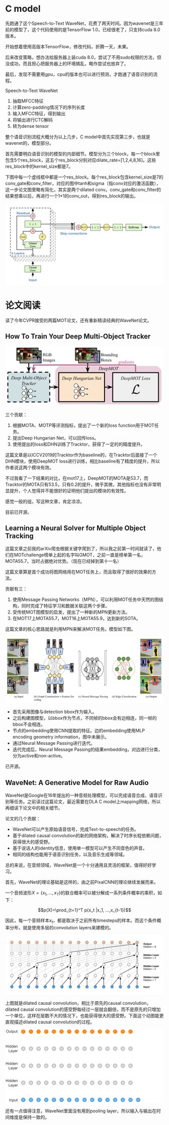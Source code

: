 # C model

先跑通了这个Speech-to-Text WaveNet，花费了两天时间。因为wavenet是三年前的模型了，这个代码使用的是TensorFlow 1.0，已经很老了，只支持cuda 8.0版本。

开始想着使用高版本TensorFlow，修改代码，折腾一天，未果。

后来改变策略，想办法给服务器上装cuda 8.0，尝试了不用sudo权限的方法，但没成功，而且担心把服务器上的环境搞乱，略作尝试也放弃了。

最后，发现不需要用gpu，cpu的版本也可以进行预测，才跑通了语音识别的流程。



Speech-to-Text WaveNet

1. 抽取MFCC特征
2. 计算zero-padding情况下的序列长度
3. 输入MFCC特征，得到输出
4. 将输出进行CTC解码
5. 转为dense tensor

整个语音识别流程大概分为以上几步，C model中首先实现第三步，也就是wavenet的，模型部分。

首先需要明白语音识别的模型的内部细节。模型分为三个block，每一个block里包含5个res_block，这五个res_block分别对应dilate_rate=[1,2,4,8,16]。这些res_block中的kernel_size都是7。

下图中每一个虚线框中都是一个res_block。每个res_block包含kernel_size是7的conv_gate和conv_filter，对应的图中tanh和sigma（指conv对应的激活函数），这一步论文图里略有简化，其实是两个dilated conv。conv_gate和conv_filter的结果想乘以后，再进行一个1*1的conv_out，得到res_block的输出。

![](./5.png)





# 论文阅读

读了今年CVPR接受的两篇MOT论文，还有重新精读经典的WaveNet论文。

## How To Train Your Deep Multi-Object Tracker

![](./1.png)

三个贡献：

1. 根据MOTA、MOTP等评测指标，提出了一个新的loss function用于MOT任务。
2. 提出Deep Hungarian Net，可以回传loss。
3. 使用提出的loss和DHN训练了Tracktor，获得了一定的的精度提升。

这篇文章是以ICCV2019的Tracktor作为baseline的，在Tracktor后面接了一个DHN模块，使用DeepMOT loss进行训练，相比baseline有了精度的提升，所以作者说这两个模块有效。

不过我看了一下结果的对比，在mot17上，DeepMOT的MOTA是53.7，而Tracktor的MOTA只有53.5，只有0.2的提升，微乎其微，其他指标也没有非常明显提升，个人觉得并不能很好的证明他们提出的模块的有效性。

感觉一般的组，写这种文章，肯定凉凉。

目前已开源。



## Learning a Neural Solver for Multiple Object Tracking

这篇文章之前我的arXiv爬虫根据关键字爬到了，所以我之前第一时间就读了，他们在MOTchallenge榜单上起的名字叫GMOT，之前一直是榜单第一名，MOTA55.7，当时占据绝对优势。（现在已经掉到第十一名）

这篇文章算是首个成功将图网络用在MOT任务上，而且取得了很好的效果的方法。

贡献有三：

1. 使用Message Passing Networks（MPN），可以利用MOT任务中天然的图结构，同时完成了特征学习和数据关联这两个步骤。
2. 受传统MOT图模型的启发，提出了一种新的MPN更新方法。
3. 在MOT17上MOTA55.7，MOT16上MOTA55.9，达到新的SOTA。

这篇文章的核心思路就是利用MPN来解决MOT任务。模型如下图。

![](./2.png)

- 首先采用图像与detection bbox作为输入。
- 之后构建图模型，以bbox作为节点，不同帧的bbox会有边相连，同一帧的bbox不会相连。
- 节点的embedding使用CNN提取的特征。边的embedding使用MLP encoding geometry information，图中未展示。
- 通过Neural Message Passing进行迭代。
- 迭代完成后，Neural Message Passing的结果embedding，对边进行分类，分为active和non-active。



已开源。





## WaveNet: A Generative Model for Raw Audio

WaveNet是Google在16年提出的一种音频处理模型，可以完成语音合成、语音识别等任务。之前读过这篇论文，最近需要在DLA C model上mapping网络，所以再细读下论文中的相关细节。

论文的几个贡献：

- WaveNet可以产生原始语音信号，完成Text-to-speech的任务。
- 基于dilated causal convolution的新的网络架构，解决了时序长程依赖问题，获得很大的感受野。
- 基于说话人的identity信息，使用单一模型可以产生不同音色的声音。
- 相同的结构也能用于语音识别任务，以及音乐生成等领域。

总的来说，在音频领域，WaveNet是一个十分通用且灵活的框架，值得好好学习。



首先，WaveNet的理论基础是这样的，由之前PixalCNN的理论继续发展而来。

一个音频波形$X=\{x_1,...,x_T\}$的联合概率可以被分解成一系列条件概率的乘积，如下：

$$p(X)=\prod_{t=1}^T p(x_t |x_1, ...,x_{t-1})$$

因此，每一个音频样本$x_t$，都是取决于之前所有timesteps的样本。而这个条件概率分布，就是使用多层的convolution layers来建模的。

![](./3.png)

上图就是dilated causal convolution，相比于原先的causal convolution，dilated causal convolution的感受野每经过一层就会翻倍，而不是原先的只增加一个单位，这样在层数不大的情况下，也能获得很大的感受野。下面这个动图能更直观描述dilated causal convolution的过程。

![](./4.gif)

还有一点值得注意，WaveNet里面没有用到pooling layer，所以输入与输出在时间维度是保持一致的。

